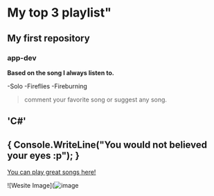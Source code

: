 # My top 3 playlist"
## My first repository
### app-dev

**Based on the song I always listen to.**

-Solo
-Fireflies
-Fireburning

>comment your favorite song or suggest any song.

'C#'
---
{
   Console.WriteLine("You would not believed your eyes :p");
}
---

[You can play great songs here!](https://openpuretuber.com/)

![Wesite Image](![image](https://github.com/ClarkAndrei/app-dev/assets/151939643/dc59a233-b718-4818-9073-4040c593c296)
